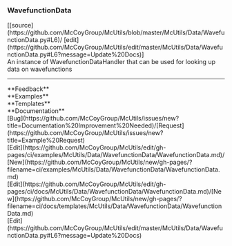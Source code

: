 ### <a id="McUtils.Data.WavefunctionData.WavefunctionData">WavefunctionData</a> 
<div class="docs-source-link" markdown="1">
[[source](https://github.com/McCoyGroup/McUtils/blob/master/McUtils/Data/WavefunctionData.py#L6)/
[edit](https://github.com/McCoyGroup/McUtils/edit/master/McUtils/Data/WavefunctionData.py#L6?message=Update%20Docs)]
</div>
An instance of WavefunctionDataHandler that can be used for looking up data on wavefunctions











---


<div markdown="1" class="text-secondary">
<div class="container">
  <div class="row">
   <div class="col" markdown="1">
**Feedback**   
</div>
   <div class="col" markdown="1">
**Examples**   
</div>
   <div class="col" markdown="1">
**Templates**   
</div>
   <div class="col" markdown="1">
**Documentation**   
</div>
   <div class="col" markdown="1">
   
</div>
   <div class="col" markdown="1">
   
</div>
   <div class="col" markdown="1">
   
</div>
</div>
  <div class="row">
   <div class="col" markdown="1">
[Bug](https://github.com/McCoyGroup/McUtils/issues/new?title=Documentation%20Improvement%20Needed)/[Request](https://github.com/McCoyGroup/McUtils/issues/new?title=Example%20Request)   
</div>
   <div class="col" markdown="1">
[Edit](https://github.com/McCoyGroup/McUtils/edit/gh-pages/ci/examples/McUtils/Data/WavefunctionData/WavefunctionData.md)/[New](https://github.com/McCoyGroup/McUtils/new/gh-pages/?filename=ci/examples/McUtils/Data/WavefunctionData/WavefunctionData.md)   
</div>
   <div class="col" markdown="1">
[Edit](https://github.com/McCoyGroup/McUtils/edit/gh-pages/ci/docs/McUtils/Data/WavefunctionData/WavefunctionData.md)/[New](https://github.com/McCoyGroup/McUtils/new/gh-pages/?filename=ci/docs/templates/McUtils/Data/WavefunctionData/WavefunctionData.md)   
</div>
   <div class="col" markdown="1">
[Edit](https://github.com/McCoyGroup/McUtils/edit/master/McUtils/Data/WavefunctionData.py#L6?message=Update%20Docs)   
</div>
   <div class="col" markdown="1">
   
</div>
   <div class="col" markdown="1">
   
</div>
   <div class="col" markdown="1">
   
</div>
</div>
</div>
</div>

